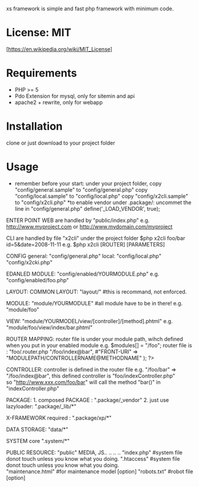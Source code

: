 xs framework is simple and fast php framework with minimum code. 


License: MIT 
=======================
[https://en.wikipedia.org/wiki/MIT_License]


Requirements
============

* PHP >= 5
* Pdo Extension for mysql, only for sitemin and api
* apache2 + rewrite, only for webapp

Installation
============ 
clone or just download to your project folder

Usage
=====
* remember before your start:
	under your project folder,
		copy "config/general.sample" to "config/general.php"
		copy "config/local.sample" to "config/local.php"
		copy "config/x2cli.sample" to "config/x2cli.php"
*to enable vendor under .package/:
	uncommet the line in "config/general.php"
		define('_LOAD_VENDOR', true);

ENTER POINT WEB are handled by "public/index.php"
		e.g. http://www.myproject.com
			or 
			 http://www.mydomain.com/myproject

CLI are handled by file "x2cli" under the project folder
	$php x2cli foo/bar id=5\&date=2008-11-11
	e.g. $php x2cli [ROUTER] [PARAMETERS]

CONFIG 
	general: "config/general.php" 
	local:   "config/local.php"
			 "config/x2cki.php"

EDANLED MODULE:
	"config/enabled/YOURMODULE.php"
	e.g. "config/enabled/foo.php" 
		<?php
			$modules[] = "/foo";
		?>

LAYOUT: 
	COMMON LAYOUT: "layout/" #this is recommand, not enforced. 

MODULE: 
	"module/YOURMODULE"	#all module have to be in there!
	e.g. "module/foo"

VIEW: 
	"module/YOURMODEL/view/[controller]/[method].phtml"
	e.g. "module/foo/view/index/bar.phtml"

ROUTER MAPPING:
	router file is under your module path, wihch defined when you put in your enabled module
	e.g. $modules[] = "/foo";
		router file is : "foo/.router.php
		<?php
			$routers = array(
						"/foo/bar" => "/foo/index@bar",
						#"FRONT-URI" => "MODULEPATH/CONTROLLERNAME@METHODNAME"
					);
		?>

CONTROLLER:
		controller is defined in the router file
		e.g. "/foo/bar" => "/foo/index@bar",
			this defined controller is "foo/indexController.php"	
			so "http://www.xxx.com/foo/bar" will call
				the method "bar()" in "indexController.php"

PACKAGE: 
	1. composed PACKAGE : ".package/_vendor"
	2. just use lazyloader: ".package/_lib/*"

X-FRAMEWORK required : ".package/xp/*"

DATA STORAGE: "data/*"

SYSTEM core ".system/*"

PUBLIC RESOURCE: "public" 
		MEDIA, JS.. .. ..
		..
		"index.php"	#system file donot touch unless you know what you doing.
		".htaccess"	#system file donot touch unless you know what you doing.	
		"maintenance.html"	#for maintenance model [option]
		"robots.txt"	#robot file [option]